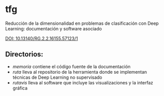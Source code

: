 # tfg
Reducción de la dimensionalidad en problemas de clasificación con Deep Learning: documentación y software asociado

[DOI: 10.13140/RG.2.2.16155.57123/1](http://dx.doi.org/10.13140/RG.2.2.16155.57123/1)

## Directorios:

- *memoria* contiene el código fuente de la documentación
- *ruta* lleva al repositorio de la herramienta donde se implementan técnicas de Deep Learning no supervisado
- *rutavis* lleva al software que incluye las visualizaciones y la interfaz gráfica
